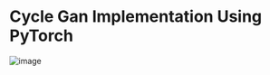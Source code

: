 # Cycle Gan Implementation Using PyTorch

![image](https://user-images.githubusercontent.com/91791834/176994108-e6008656-5e1c-4f54-8298-eba222295f2b.png)
